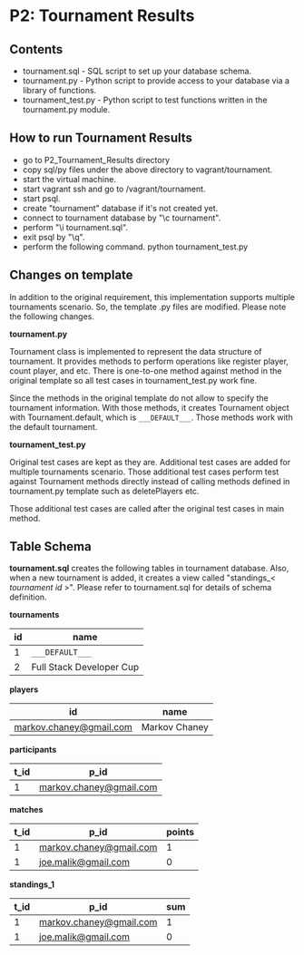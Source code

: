 # P2: Tournament Results
## Contents
* tournament.sql - SQL script to set up your database schema.
* tournament.py - Python script to provide access to your database via a library of functions.
* tournament_test.py - Python script to test functions written in the tournament.py module.

## How to run Tournament Results
* go to P2_Tournament_Results directory
* copy sql/py files under the above directory to vagrant/tournament.
* start the virtual machine.
* start vagrant ssh and go to /vagrant/tournament.
* start psql.
* create "tournament" database if it's not created yet.
* connect to tournament database by "\c tournament".
* perform "\i tournament.sql".
* exit psql by "\q".
* perform the following command.
    python tournament_test.py

## Changes on template
In addition to the original requirement, this implementation supports multiple 
tournaments scenario. So, the template .py files are modified. Please note the
following changes.

**tournament.py**

Tournament class is implemented to represent the data structure of tournament. 
It provides methods to perform operations like register player, count player, 
and etc. There is one-to-one method against method in the original template so
all test cases in tournament_test.py work fine.

Since the methods in the original template do not allow to specify the 
tournament information. With those methods, it creates Tournament object with
Tournament.default, which is `___DEFAULT___`. Those methods work with the 
default tournament.

**tournament_test.py**

Original test cases are kept as they are. Additional test cases are added for
multiple tournaments scenario. Those additional test cases perform test against
Tournament methods directly instead of calling methods defined in tournament.py
template such as deletePlayers etc.

Those additional test cases are called after the original test cases in main
method.

## Table Schema
**tournament.sql** creates the following tables in tournament database. Also,
when a new tournament is added, it creates a view called "standings_< *tournament id* >".
Please refer to tournament.sql for details of schema definition.

**tournaments**

 id | name 
 ---- | ----
 1 | `___DEFAULT___`
 2 | Full Stack Developer Cup
 

**players**

 id | name 
 ---- | ----
 markov.chaney@gmail.com | Markov Chaney 
 
 **participants**
 
 t_id | p_id | 
 ---- | ----
 1 | markov.chaney@gmail.com
 
 **matches**

 t_id | p_id | points
 ---- | ---- | ----
 1 | markov.chaney@gmail.com | 1
 1 | joe.malik@gmail.com | 0
 
**standings_1**

 t_id | p_id | sum
 ---- | ---- | ----
 1 | markov.chaney@gmail.com | 1
 1 | joe.malik@gmail.com | 0

